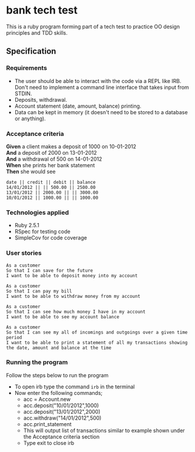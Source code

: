 # bank tech test

This is a ruby program forming part of a tech test to practice OO design principles and TDD skills.



## Specification

### Requirements

* The user should be able to interact with the code via a REPL like IRB. Don't need to implement a command line interface that takes input from STDIN.
* Deposits, withdrawal.
* Account statement (date, amount, balance) printing.
* Data can be kept in memory (it doesn't need to be stored to a database or anything).

### Acceptance criteria

**Given** a client makes a deposit of 1000 on 10-01-2012  
**And** a deposit of 2000 on 13-01-2012  
**And** a withdrawal of 500 on 14-01-2012  
**When** she prints her bank statement  
**Then** she would see

```
date || credit || debit || balance
14/01/2012 || || 500.00 || 2500.00
13/01/2012 || 2000.00 || || 3000.00
10/01/2012 || 1000.00 || || 1000.00
```

### Technologies applied

* Ruby 2.5.1
* RSpec for testing code
* SimpleCov for code coverage


### User stories

```
As a customer
So that I can save for the future
I want to be able to deposit money into my account
```

```
As a customer
So that I can pay my bill
I want to be able to withdraw money from my account
```

```
As a customer
So that I can see how much money I have in my account
I want to be able to see my account balance
```

```
As a customer
So that I can see my all of incomings and outgoings over a given time period
I want to be able to print a statement of all my transactions showing the date, amount and balance at the time
```


### Running the program

Follow the steps below to run the program

* To open irb type the command ```irb``` in the terminal
* Now enter the following commands;
  * acc = Account.new
  * acc.deposit("10/01/2012",1000)
  * acc.deposit("13/01/2012",2000)
  * acc.withdraw("14/01/2012",500)
  * acc.print_statement
  * This will output list of transactions similar to example shown under the Acceptance criteria section
  * Type exit to close irb
